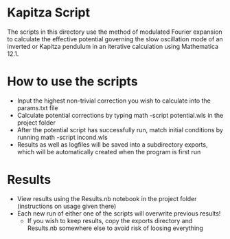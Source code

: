 # Kapitza Script
The scripts in this directory use the method of modulated Fourier expansion to calculate the effective potential governing the slow oscillation mode of an inverted or Kapitza pendulum in an iterative calculation using Mathematica 12.1.
# How to use the scripts
  - Input the highest non-trivial correction you wish to calculate into the params.txt file
  - Calculate potential corrections by typing math -script potential.wls in the project folder
  - After the potential script has successfully run, match initial conditions by running math -script incond.wls
  - Results as well as logfiles will be saved into a subdirectory exports, which will be automatically created when the program is first run
# Results
  - View results using the Results.nb notebook in the project folder (instructions on usage given there)
  - Each new run of either one of the scripts will overwrite previous results!
    - If you wish to keep results, copy the exports directory and Results.nb somewhere else to avoid risk of loosing everything 
